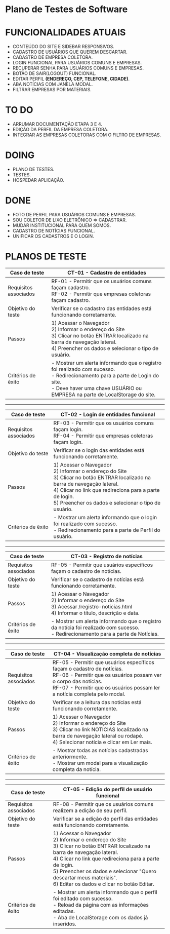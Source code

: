 # Plano de Testes de Software

# FUNCIONALIDADES ATUAIS

- CONTEÚDO DO SITE E SIDEBAR RESPONSIVOS.
- CADASTRO DE USUÁRIOS QUE QUEREM DESCARTAR.
- CADASTRO DE EMPRESA COLETORA.
- LOGIN FUNCIONAL PARA USUÁRIOS COMUNS E EMPRESAS.
- RECUPERAR SENHA PARA USUÁRIOS COMUNS E EMPRESAS.
- BOTÃO DE SAIR(LOGOUT) FUNCIONAL.
- EDITAR PERFIL **(ENDEREÇO, CEP, TELEFONE, CIDADE)**.
- ABA NOTÍCIAS COM JANELA MODAL.
- FILTRAR EMPRESAS POR MATERIAIS.


# TO DO
- ARRUMAR DOCUMENTAÇÃO ETAPA 3 E 4.
- EDIÇÃO DA PERFIL DA EMPRESA COLETORA.
- INTEGRAR AS EMPRESAS COLETORAS COM O FILTRO DE EMPRESAS.

# DOING
- PLANO DE TESTES.
- TESTES.
- HOSPEDAR APLICAÇÃO.

# DONE
- FOTO DE PERFIL PARA USUÁRIOS COMUNS E EMPRESAS.
- SOU COLETOR DE LIXO ELETRÔNICO => CADASTRAR.
- MUDAR INSTITUCIONAL PARA QUEM SOMOS.
- CADASTRO DE NOTÍCIAS FUNCIONAL.
- UNIFICAR OS CADASTROS E O LOGIN.


# PLANOS DE TESTE
| Caso de teste         	| CT-01 - Cadastro de entidades                                                                                                                                                                                	|
|-----------------------	|--------------------------------------------------------------------------------------------------------------------------------------------------------------------------------------------------------------	|
| Requisitos associados 	| RF-01 - Permitir que os usuários comuns façam cadastro.<br>RF-02 - Permitir que empresas coletoras façam cadastro.                                                                                                  	|
| Objetivo do teste     	| Verificar se o cadastro das entidades está funcionando corretamente.                                                                                                                                         	|
| Passos                	| 1) Acessar o Navegador<br>2) Informar o endereço do Site<br>3) Clicar no botão ENTRAR localizado na barra de navegação lateral.<br>4) Preencher os dados e selecionar o tipo de usuário.                     	|
| Critérios de êxito    	| - Mostrar um alerta informando que o registro foi realizado com sucesso.<br>- Redirecionamento para a parte de Login do site.<br>- Deve haver uma chave USUÁRIO ou EMPRESA na parte de LocalStorage do site. 	|

<hr>

| Caso de teste         	| CT-02 - Login de entidades funcional                                                                                                                                                                                                                 	|
|-----------------------	|------------------------------------------------------------------------------------------------------------------------------------------------------------------------------------------------------------------------------------------------------	|
| Requisitos associados 	| RF-03 - Permitir que os usuários comuns façam login.<br>RF-04 - Permitir que empresas coletoras façam login.                                                                                                                                      	|
| Objetivo do teste     	| Verificar se o login das entidades está funcionando corretamente.                                                                                                                                                                                 	|
| Passos                	| 1) Acessar o Navegador<br>2) Informar o endereço do Site<br>3) Clicar no botão ENTRAR localizado na barra de navegação lateral.<br>4) Clicar no link que redireciona para a parte de login.<br>5) Preencher os dados e selecionar o tipo de usuário. 	|
| Critérios de êxito    	| - Mostrar um alerta informando que o login foi realizado com sucesso.<br>- Redirecionamento para a parte de Perfil do usuário.                                                                                                                       	|
<hr>

| Caso de teste         	| CT-03 - Registro de notícias                                                                                                              	|
|-----------------------	|-------------------------------------------------------------------------------------------------------------------------------------------	|
| Requisitos associados 	| RF-05 - Permitir que usuários específicos façam o cadastro de notícias.                                                                	|
| Objetivo do teste     	| Verificar se o cadastro de notícias está funcionando corretamente.                                                                        	|
| Passos                	| 1) Acessar o Navegador<br>2) Informar o endereço do Site<br>3) Acessar /registro-noticias.html<br>4) Informar o título, descrição e data. 	|
| Critérios de êxito    	| - Mostrar um alerta informando que o registro da notícia foi realizado com sucesso.<br>- Redirecionamento para a parte de Notícias.       	|
<hr>

| Caso de teste         	| CT-04 - Visualização completa de notícias                                                                                                                                                                                                	|
|-----------------------	|----------------------------------------------------------------------------------------------------------------------------------------------------------------------------------------------------------------------------	|
| Requisitos associados 	| RF-05 - Permitir que usuários específicos façam o cadastro de notícias.<br>RF-06 - Permitir que os usuários possam ver o corpo das notícias.<br>RF-07 - Permitir que os usuários possam ler a notícia completa pelo modal. 	|
| Objetivo do teste     	| Verificar se a leitura das notícias está funcionando corretamente.                                                                                                                                                         	|
| Passos                	| 1) Acessar o Navegador<br>2) Informar o endereço do Site<br>3) Clicar no link NOTICIAS localizado na barra de navegação lateral ou rodapé.<br>4) Selecionar notícia e clicar em Ler mais.                                  	|
| Critérios de êxito    	| - Mostrar todas as notícias cadastradas anteriormente.<br>- Mostrar um modal para a visualização completa da notícia.                                                                                                      	|
<hr>

| Caso de teste         	| CT-05 - Edição do perfil de usuário funcional                                                                                                                                                                                                                 	|
|-----------------------	|------------------------------------------------------------------------------------------------------------------------------------------------------------------------------------------------------------------------------------------------------	|
| Requisitos associados 	| RF-08 - Permitir que os usuários comuns realizem a edição de seu perfil.<br>                                                                                                                                   	|
| Objetivo do teste     	| Verificar se a edição do perfil das entidades está funcionando corretamente.                                                                                                                                                                                 	|
| Passos                	| 1) Acessar o Navegador<br>2) Informar o endereço do Site<br>3) Clicar no botão ENTRAR localizado na barra de navegação lateral.<br>4) Clicar no link que redireciona para a parte de login.<br>5) Preencher os dados e selecionar "Quero descartar meus materiais".<br>6) Editar os dados e clicar no botão Editar. 	|
| Critérios de êxito    	| - Mostrar um alerta informando que o perfil foi editado com sucesso.<br>- Reload da página com as informações editadas.<br>- Aba de LocalStorage com os dados já inseridos.                             
